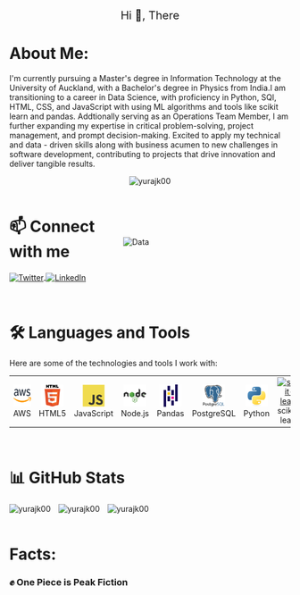 <p align="center" style="font-size: 20px;" >Hi 👋, There </p>

<h1 align="left">About Me:</h1>
<p align="left" style="font-size: 14px;">
I'm currently pursuing a Master's degree in Information Technology at the University of Auckland, with a Bachelor's degree in Physics from India.I am transitioning to a career in Data Science, with proficiency in Python, SQl, HTML, CSS, and JavaScript with using ML algorithms and tools like scikit learn and pandas. Addtionally serving as an Operations Team Member, I am further expanding my expertise in critical problem-solving, project management, and prompt decision-making. Excited to apply my technical and data - driven skills along with business acumen to new challenges in software development, contributing to projects that drive innovation and deliver tangible results.


</p>

<p align="center"> 
  <img src="https://komarev.com/ghpvc/?username=yurajk00&label=Profile%20views&color=0e75b6&style=flat" alt="yurajk00" /> 
</p>

<div style="display: flex; justify-content: space-between; align-items: center;">
  <div style="flex: 1;">
    <h1 align="left">📫 Connect with me</h1>
    <p align="left">
      <a href="https://twitter.com/ygeeph" target="_blank">
        <img align="center" src="https://img.shields.io/badge/Twitter-1DA1F2?style=for-the-badge&logo=twitter&logoColor=white" alt="Twitter" />
      </a>
      <a href="https://linkedin.com/in/yurajk00" target="_blank">
        <img align="center" src="https://img.shields.io/badge/LinkedIn-0077B5?style=for-the-badge&logo=linkedin&logoColor=white" alt="LinkedIn" />
      </a>
    </p>
  </div>
  <div style="flex: 1;">
    <img src="https://media0.giphy.com/media/LaVp0AyqR5bGsC5Cbm/giphy.webp?cid=790b7611up06urfojkxhprwfdos5u2sy8mzemxuca2fvps28&ep=v1_gifs_search&rid=giphy.webp&ct=g" alt="Data" width="300" style="float: right;">
  </div>
</div>

<br>

<h1 align="left">🛠 Languages and Tools</h1>
<p align="left" style="font-size: 14px;">Here are some of the technologies and tools I work with:</p>
<table>
  <tr>
    <td align="center" width="96">
      <a href="https://aws.amazon.com" target="_blank" rel="noreferrer"> 
        <img src="https://raw.githubusercontent.com/devicons/devicon/master/icons/amazonwebservices/amazonwebservices-original-wordmark.svg" alt="AWS" width="40" height="40"/> 
      </a>
      <br>AWS
    </td>
    <td align="center" width="96">
      <a href="https://www.w3.org/html/" target="_blank" rel="noreferrer"> 
        <img src="https://raw.githubusercontent.com/devicons/devicon/master/icons/html5/html5-original-wordmark.svg" alt="HTML5" width="40" height="40"/> 
      </a>
      <br>HTML5
    </td>
    <td align="center" width="96">
      <a href="https://developer.mozilla.org/en-US/docs/Web/JavaScript" target="_blank" rel="noreferrer"> 
        <img src="https://raw.githubusercontent.com/devicons/devicon/master/icons/javascript/javascript-original.svg" alt="JavaScript" width="40" height="40"/> 
      </a>
      <br>JavaScript
    </td>
    <td align="center" width="96">
      <a href="https://www.linux.org/" target="_blank" rel="noreferrer">  
        <img src="https://raw.githubusercontent.com/devicons/devicon/master/icons/nodejs/nodejs-original-wordmark.svg" alt="Node.js" width="40" height="40"/> 
      </a>
      <br>Node.js
    </td>
    <td align="center" width="96">
      <a href="https://pandas.pydata.org/" target="_blank" rel="noreferrer"> 
        <img src="https://raw.githubusercontent.com/devicons/devicon/2ae2a900d2f041da66e950e4d48052658d850630/icons/pandas/pandas-original.svg" alt="Pandas" width="40" height="40"/> 
      </a>
      <br>Pandas
    </td>
    <td align="center" width="96">
      <a href="https://www.postgresql.org" target="_blank" rel="noreferrer"> 
        <img src="https://raw.githubusercontent.com/devicons/devicon/master/icons/postgresql/postgresql-original-wordmark.svg" alt="PostgreSQL" width="40" height="40"/> 
      </a>
      <br>PostgreSQL
    </td>
    <td align="center" width="96">
      <a href="https://www.python.org" target="_blank" rel="noreferrer"> 
        <img src="https://raw.githubusercontent.com/devicons/devicon/master/icons/python/python-original.svg" alt="Python" width="40" height="40"/> 
      </a>
      <br>Python
    </td>
    <td align="center" width="96">
      <a href="https://scikit-learn.org/" target="_blank" rel="noreferrer"> 
        <img src="https://upload.wikimedia.org/wikipedia/commons/0/05/Scikit_learn_logo_small.svg" alt="scikit-learn" width="40" height="40"/> 
      </a>
      <br>scikit-learn
    </td>
    <td align="center" width="96">
      <a href="https://svelte.dev" target="_blank" rel="noreferrer"> 
        <img src="https://upload.wikimedia.org/wikipedia/commons/1/1b/Svelte_Logo.svg" alt="Svelte" width="40" height="40"/> 
      </a>
      <br>Svelte
    </td>
  </tr>
</table>

<br>

<h1 align="left">📊 GitHub Stats</h1>
<div align="left">
  <img src="https://github-readme-stats.vercel.app/api/top-langs?username=yurajk00&show_icons=true&locale=en&layout=compact" alt="yurajk00" style="margin-right: 10px;" />
  <img src="https://github-readme-stats.vercel.app/api?username=yurajk00&show_icons=true&locale=en" alt="yurajk00" style="margin-right: 10px;" />
  <img src="https://github-readme-streak-stats.herokuapp.com/?user=yurajk00&" alt="yurajk00" style="margin-right: 10px;" />
</div>
<br>
<h1 align="left">Facts:</h1>
<h3>✊ One Piece is Peak Fiction</h3>


